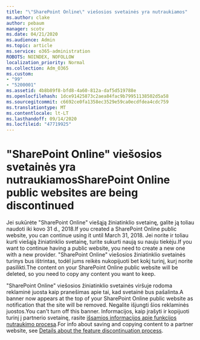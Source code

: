```yaml
---
title: "\"SharePoint Online\" viešosios svetainės yra nutraukiamos"
ms.author: clake
author: pebaum
manager: scotv
ms.date: 04/21/2020
ms.audience: Admin
ms.topic: article
ms.service: o365-administration
ROBOTS: NOINDEX, NOFOLLOW
localization_priority: Normal
ms.collection: Adm_O365
ms.custom:
- "99"
- "5200001"
ms.assetid: 4b8b89f8-bfd8-4a60-812a-daf5d519788e
ms.openlocfilehash: 1dce91425873c2aea84fac9b79951138502d5a58
ms.sourcegitcommit: c6692ce0fa1358ec3529e59ca0ecdfdea4cdc759
ms.translationtype: MT
ms.contentlocale: lt-LT
ms.lasthandoff: 09/14/2020
ms.locfileid: "47719925"
---
```

# <a name="sharepoint-online-public-websites-are-being-discontinued"></a><span data-ttu-id="694eb-102">"SharePoint Online" viešosios svetainės yra nutraukiamos</span><span class="sxs-lookup"><span data-stu-id="694eb-102">SharePoint Online public websites are being discontinued</span></span>

<span data-ttu-id="694eb-103">Jei sukūrėte "SharePoint Online" viešąją žiniatinklio svetainę, galite ją toliau naudoti iki kovo 31 d., 2018.</span><span class="sxs-lookup"><span data-stu-id="694eb-103">If you created a SharePoint Online public website, you can continue using it until March 31, 2018.</span></span> <span data-ttu-id="694eb-104">Jei norite ir toliau kurti viešąją žiniatinklio svetainę, turite sukurti naują su nauju tiekėju.</span><span class="sxs-lookup"><span data-stu-id="694eb-104">If you want to continue having a public website, you need to create a new one with a new provider.</span></span> <span data-ttu-id="694eb-105">"SharePoint Online" viešosios žiniatinklio svetainės turinys bus ištrintas, todėl jums reikės nukopijuoti bet kokį turinį, kurį norite pasilikti.</span><span class="sxs-lookup"><span data-stu-id="694eb-105">The content on your SharePoint Online public website will be deleted, so you need to copy any content you want to keep.</span></span>
  
<span data-ttu-id="694eb-106">"SharePoint Online" viešosios žiniatinklio svetainės viršuje rodoma reklaminė juosta kaip pranešimas apie tai, kad svetainė bus pašalinta.</span><span class="sxs-lookup"><span data-stu-id="694eb-106">A banner now appears at the top of your SharePoint Online public website as notification that the site will be removed.</span></span> <span data-ttu-id="694eb-107">Negalite išjungti šios reklaminės juostos.</span><span class="sxs-lookup"><span data-stu-id="694eb-107">You can't turn off this banner.</span></span> <span data-ttu-id="694eb-108">Informacijos, kaip įrašyti ir kopijuoti turinį į partnerio svetainę, rasite [išsamios informacijos apie funkcijos nutraukimo procesą](https://go.microsoft.com/fwlink/?linkid=866980).</span><span class="sxs-lookup"><span data-stu-id="694eb-108">For info about saving and copying content to a partner website, see [Details about the feature discontinuation process](https://go.microsoft.com/fwlink/?linkid=866980).</span></span>
  